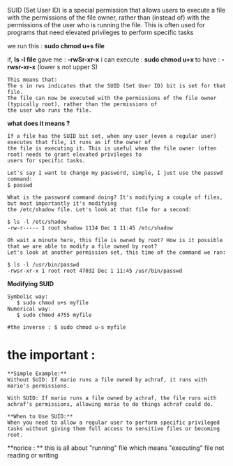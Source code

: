 SUID (Set User ID) is a special permission that allows users to execute a file with the permissions of the file owner,
rather than (instead of) with the permissions of the user who is running the file. 
This is often used for programs that need elevated privileges to perform specific tasks


we run this : **sudo chmod u+s file**

if, **ls -l file** gave me :
**-rwSr-xr-x**
i can execute : **sudo chmod u+x <file>**
to have : **-rwsr-xr-x** (lower s not upper S)

```
This means that:
The s in rws indicates that the SUID (Set User ID) bit is set for that file.
The file can now be executed with the permissions of the file owner (typically root), rather than the permissions of
the user who runs the file.
```
**what does it means ?**
```
If a file has the SUID bit set, when any user (even a regular user) executes that file, it runs as if the owner of
the file is executing it. This is useful when the file owner (often root) needs to grant elevated privileges to
users for specific tasks.
```

```
Let's say I want to change my password, simple, I just use the passwd command:
$ passwd

What is the password command doing? It's modifying a couple of files, but most importantly it's modifying
the /etc/shadow file. Let's look at that file for a second:

$ ls -l /etc/shadow
-rw-r----- 1 root shadow 1134 Dec 1 11:45 /etc/shadow

Oh wait a minute here, this file is owned by root? How is it possible that we are able to modify a file owned by root?
Let's look at another permission set, this time of the command we ran:

$ ls -l /usr/bin/passwd
-rwsr-xr-x 1 root root 47032 Dec 1 11:45 /usr/bin/passwd
```
**Modifying SUID**
```
Symbolic way:
   $ sudo chmod u+s myfile
Numerical way:
   $ sudo chmod 4755 myfile

#the inverse : $ sudo chmod u-s myfile
```



# the important : 

```
**Simple Example:** 
Without SUID: If mario runs a file owned by achraf, it runs with mario's permissions.

With SUID: If mario runs a file owned by achraf, the file runs with achraf's permissions, allowing mario to do things achraf could do.
```

```
**When to Use SUID:**
When you need to allow a regular user to perform specific privileged tasks without giving them full access to sensitive files or becoming root.
```

**norice : **
this is all about "running" file which means "executing" file not reading or writing 